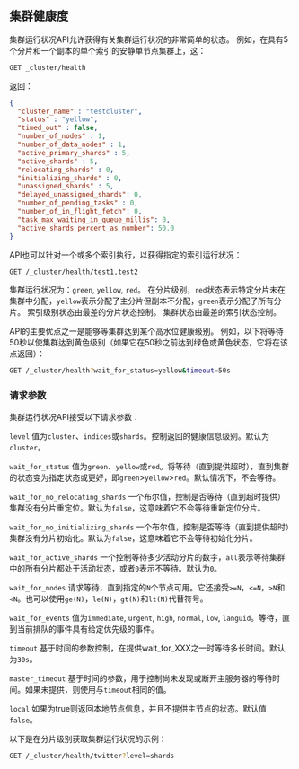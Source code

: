 ## 集群健康度
集群运行状况API允许获得有关集群运行状况的非常简单的状态。 例如，在具有5个分片和一个副本的单个索引的安静单节点集群上，这：
```sh
GET _cluster/health
```

返回：
```json
{
  "cluster_name" : "testcluster",
  "status" : "yellow",
  "timed_out" : false,
  "number_of_nodes" : 1,
  "number_of_data_nodes" : 1,
  "active_primary_shards" : 5,
  "active_shards" : 5,
  "relocating_shards" : 0,
  "initializing_shards" : 0,
  "unassigned_shards" : 5,
  "delayed_unassigned_shards": 0,
  "number_of_pending_tasks" : 0,
  "number_of_in_flight_fetch": 0,
  "task_max_waiting_in_queue_millis": 0,
  "active_shards_percent_as_number": 50.0
}
```

API也可以针对一个或多个索引执行，以获得指定的索引运行状况：
```sh
GET /_cluster/health/test1,test2
```

集群运行状况为：`green`, `yellow`, `red`。 在分片级别，`red`状态表示特定分片未在集群中分配，`yellow`表示分配了主分片但副本不分配，`green`表示分配了所有分片。 索引级别状态由最差的分片状态控制。 集群状态由最差的索引状态控制。

API的主要优点之一是能够等集群达到某个高水位健康级别。 例如，以下将等待50秒以使集群达到黄色级别（如果它在50秒之前达到绿色或黄色状态，它将在该点返回）：
```sh
GET /_cluster/health?wait_for_status=yellow&timeout=50s
```

### 请求参数
集群运行状况API接受以下请求参数：

`level`
值为`cluster`、`indices`或`shards`。控制返回的健康信息级别。默认为`cluster`。

`wait_for_status`
	值为`green`、`yellow`或`red`。将等待（直到提供超时），直到集群的状态变为指定状态或更好，即`green`>`yellow`>`red`。默认情况下，不会等待。

`wait_for_no_relocating_shards`
    一个布尔值，控制是否等待（直到超时提供）集群没有分片重定位。默认为`false`，这意味着它不会等待重新定位分片。

`wait_for_no_initializing_shards`
        一个布尔值，控制是否等待（直到提供超时）集群没有分片初始化。默认为`false`，这意味着它不会等待初始化分片。

`wait_for_active_shards`
一个控制等待多少活动分片的数字，`all`表示等待集群中的所有分片都处于活动状态，或者`0`表示不等待。默认为`0`。

`wait_for_nodes`
    请求等待，直到指定的`N`个节点可用。它还接受`>=N`，`<=N`，`>N`和`<N`。也可以使用`ge(N)`，`le(N)`，`gt(N)`和`lt(N)`代替符号。

`wait_for_events`
    值为`immediate`, `urgent`, `high`, `normal`, `low`, `languid`。等待，直到当前排队的事件具有给定优先级的事件。

`timeout`
    基于时间的参数控制，在提供wait_for_XXX之一时等待多长时间。默认为`30s`。

`master_timeout`
    基于时间的参数，用于控制尚未发现或断开主服务器的等待时间。如果未提供，则使用与`timeout`相同的值。

`local`
    如果为true则返回本地节点信息，并且不提供主节点的状态。默认值`false`。

以下是在分片级别获取集群运行状况的示例：
```sh
GET /_cluster/health/twitter?level=shards
```
